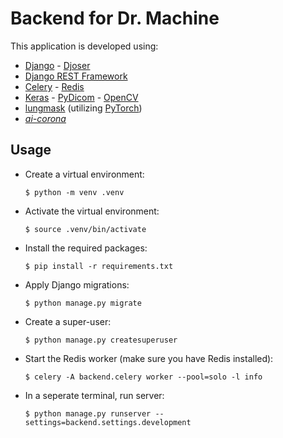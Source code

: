 # Backend for Dr. Machine

This application is developed using:

- [Django](https://www.djangoproject.com/) - [Djoser](https://djoser.readthedocs.io/en/latest/getting_started.html)
- [Django REST Framework](https://www.django-rest-framework.org/)
- [Celery](https://docs.celeryproject.org/en/stable/) - [Redis](https://redis.io/)
- [Keras](https://keras.io/) - [PyDicom](https://pydicom.github.io/) - [OpenCV](https://opencv.org/)
- [lungmask](https://github.com/JoHof/lungmask) (utilizing [PyTorch](https://pytorch.org/))
- [_ai-corona_](https://github.com/Dr-Machine/ai_corona)

## Usage

- Create a virtual environment:
  ```shell
  $ python -m venv .venv
  ```
- Activate the virtual environment:
  ```shell
  $ source .venv/bin/activate
  ```
- Install the required packages:
  ```shell
  $ pip install -r requirements.txt
  ```
- Apply Django migrations:
  ```shell
  $ python manage.py migrate
  ```
- Create a super-user:
  ```shell
  $ python manage.py createsuperuser
  ```
- Start the Redis worker (make sure you have Redis installed):
  ```shell
  $ celery -A backend.celery worker --pool=solo -l info
  ```
- In a seperate terminal, run server:
  ```shell
  $ python manage.py runserver --settings=backend.settings.development
  ```
